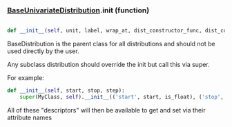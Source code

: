 ### [BaseUnivariateDistribution](BaseUnivariateDistribution.md).__init__ (function)


```py

def __init__(self, unit, label, wrap_at, dist_constructor_func, dist_constructor_argnames, *args)

```



BaseDistribution is the parent class for all distributions and should
not be used directly by the user.

Any subclass distribution should override the init but call this via
super.

For example:

```py
def __init__(self, start, stop, step):
    super(MyClass, self).__init__(('start', start, is_float), ('stop', stop, is_float), ('step', step, is_float))
```

All of these "descriptors" will then be available to get and set via
their attribute names

